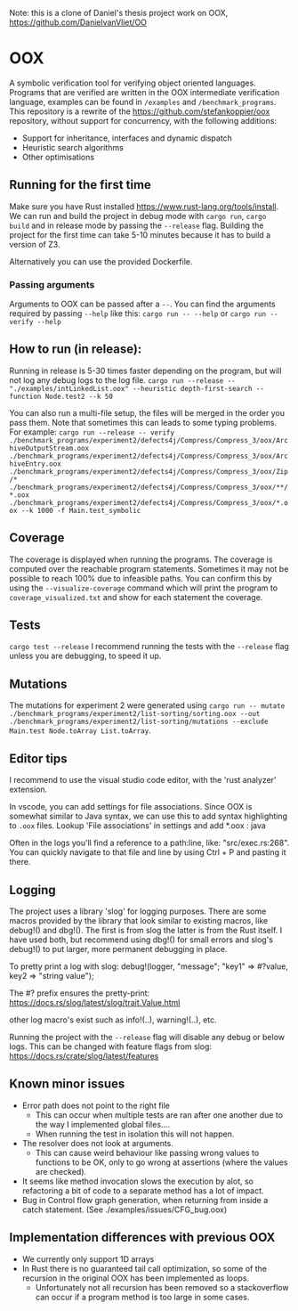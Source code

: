 Note: this is a clone of Daniel's thesis project work on OOX, https://github.com/DanielvanVliet/OO

# OOX
A symbolic verification tool for verifying object oriented languages. Programs that are verified are written in the OOX intermediate verification language, examples can be found in `/examples` and `/benchmark_programs`. This repository is a rewrite of the <https://github.com/stefankoppier/oox> repository, without support for concurrency, with the following additions:
- Support for inheritance, interfaces and dynamic dispatch
- Heuristic search algorithms
- Other optimisations

## Running for the first time
Make sure you have Rust installed <https://www.rust-lang.org/tools/install>.
We can run and build the project in debug mode with `cargo run`, `cargo build` and in release mode by passing the `--release` flag.
Building the project for the first time can take 5-10 minutes because it has to build a version of Z3.

Alternatively you can use the provided Dockerfile.

### Passing arguments
Arguments to OOX can be passed after a `--`.
You can find the arguments required by passing `--help` like this:
`cargo run -- --help` or  `cargo run -- verify --help`


## How to run (in release):
Running in release is 5-30 times faster depending on the program, but will not log any debug logs to the log file.
`cargo run --release -- "./examples/intLinkedList.oox" --heuristic depth-first-search --function Node.test2 --k 50`

You can also run a multi-file setup, the files will be merged in the order you pass them. Note that sometimes this can leads to some typing problems. For example:
`cargo run --release -- verify ./benchmark_programs/experiment2/defects4j/Compress/Compress_3/oox/ArchiveOutputStream.oox ./benchmark_programs/experiment2/defects4j/Compress/Compress_3/oox/ArchiveEntry.oox ./benchmark_programs/experiment2/defects4j/Compress/Compress_3/oox/Zip/* ./benchmark_programs/experiment2/defects4j/Compress/Compress_3/oox/**/*.oox ./benchmark_programs/experiment2/defects4j/Compress/Compress_3/oox/*.oox --k 1000 -f Main.test_symbolic`

## Coverage
The coverage is displayed when running the programs. The coverage is computed over the reachable program statements. Sometimes it may not be possible to reach 100% due to infeasible paths. 
You can confirm this by using the `--visualize-coverage` command which will print the program to `coverage_visualized.txt` and show for each statement the coverage.

## Tests
`cargo test --release`
I recommend running the tests with the `--release` flag unless you are debugging, to speed it up.

## Mutations
The mutations for experiment 2 were generated using
`cargo run -- mutate ./benchmark_programs/experiment2/list-sorting/sorting.oox --out ./benchmark_programs/experiment2/list-sorting/mutations --exclude Main.test Node.toArray List.toArray`.


## Editor tips
I recommend to use the visual studio code editor, with the 'rust analyzer' extension.

In vscode, you can add settings for file associations. Since OOX is somewhat similar to Java syntax, we can use this to add syntax highlighting to `.oox` files.
Lookup 'File associations' in settings and add *.oox : java

Often in the logs you'll find a reference to a path:line, like:  "src/exec.rs:268". You can quickly navigate to that file and line by using Ctrl + P and pasting it there.

## Logging
The project uses a library 'slog' for logging purposes.
There are some macros provided by the library that look similar to existing macros, like debug!() and dbg!(). 
The first is from slog the latter is from the Rust itself. I have used both, but recommend using dbg!() for small errors and slog's debug!() to put larger, more permanent debugging in place.

To pretty print a log with slog: 
debug!(logger, "message"; "key1" => #?value, key2 => "string value");

The #? prefix ensures the pretty-print: 
https://docs.rs/slog/latest/slog/trait.Value.html

other log macro's exist such as info!(..), warning!(..), etc.


Running the project with the `--release` flag will disable any debug or below logs.
This can be changed with feature flags from slog: <https://docs.rs/crate/slog/latest/features>

## Known minor issues
- Error path does not point to the right file
    - This can occur when multiple tests are ran after one another due to the way I implemented global files....
    - When running the test in isolation this will not happen.
- The resolver does not look at arguments.
    - This can cause weird behaviour like passing wrong values to functions to be OK, only to go wrong at assertions (where the values are checked).
- It seems like method invocation slows the execution by alot, so refactoring a bit of code to a separate method has a lot of impact.
- Bug in Control flow graph generation, when returning from inside a catch statement. (See ./examples/issues/CFG_bug.oox)

## Implementation differences with previous OOX
- We currently only support 1D arrays
- In Rust there is no guaranteed tail call optimization, so some of the recursion in the original OOX has been implemented as loops. 
    - Unfortunately not all recursion has been removed so a stackoverflow can occur if a program method is too large in some cases.
